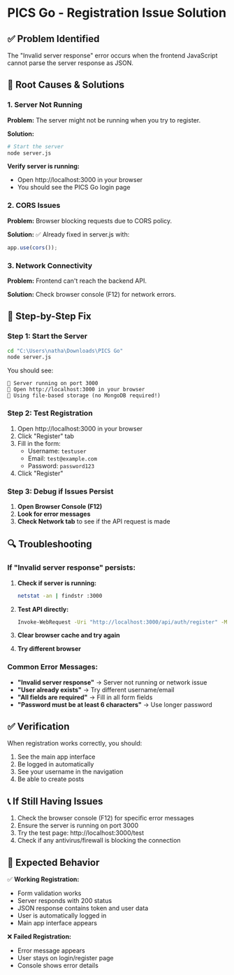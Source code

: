 # PICS Go - Registration Issue Solution

## ✅ **Problem Identified**
The "Invalid server response" error occurs when the frontend JavaScript cannot parse the server response as JSON.

## 🔧 **Root Causes & Solutions**

### 1. **Server Not Running**
**Problem:** The server might not be running when you try to register.

**Solution:**
```bash
# Start the server
node server.js
```

**Verify server is running:**
- Open http://localhost:3000 in your browser
- You should see the PICS Go login page

### 2. **CORS Issues**
**Problem:** Browser blocking requests due to CORS policy.

**Solution:** ✅ Already fixed in server.js with:
```javascript
app.use(cors());
```

### 3. **Network Connectivity**
**Problem:** Frontend can't reach the backend API.

**Solution:** Check browser console (F12) for network errors.

## 🚀 **Step-by-Step Fix**

### Step 1: Start the Server
```bash
cd "C:\Users\natha\Downloads\PICS Go"
node server.js
```

You should see:
```
🚀 Server running on port 3000
📱 Open http://localhost:3000 in your browser
💾 Using file-based storage (no MongoDB required!)
```

### Step 2: Test Registration
1. Open http://localhost:3000 in your browser
2. Click "Register" tab
3. Fill in the form:
   - Username: `testuser`
   - Email: `test@example.com`
   - Password: `password123`
4. Click "Register"

### Step 3: Debug if Issues Persist
1. **Open Browser Console (F12)**
2. **Look for error messages**
3. **Check Network tab** to see if the API request is made

## 🔍 **Troubleshooting**

### If "Invalid server response" persists:

1. **Check if server is running:**
   ```bash
   netstat -an | findstr :3000
   ```

2. **Test API directly:**
   ```bash
   Invoke-WebRequest -Uri "http://localhost:3000/api/auth/register" -Method POST -Headers @{"Content-Type"="application/json"} -Body '{"username":"testuser","email":"test@example.com","password":"password123"}'
   ```

3. **Clear browser cache and try again**

4. **Try different browser**

### Common Error Messages:

- **"Invalid server response"** → Server not running or network issue
- **"User already exists"** → Try different username/email
- **"All fields are required"** → Fill in all form fields
- **"Password must be at least 6 characters"** → Use longer password

## ✅ **Verification**

When registration works correctly, you should:
1. See the main app interface
2. Be logged in automatically
3. See your username in the navigation
4. Be able to create posts

## 📞 **If Still Having Issues**

1. Check the browser console (F12) for specific error messages
2. Ensure the server is running on port 3000
3. Try the test page: http://localhost:3000/test
4. Check if any antivirus/firewall is blocking the connection

## 🎯 **Expected Behavior**

✅ **Working Registration:**
- Form validation works
- Server responds with 200 status
- JSON response contains token and user data
- User is automatically logged in
- Main app interface appears

❌ **Failed Registration:**
- Error message appears
- User stays on login/register page
- Console shows error details 
